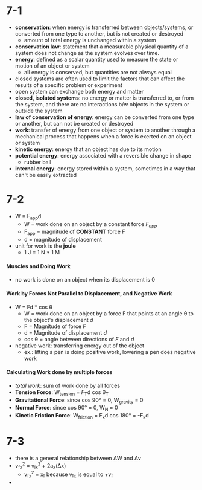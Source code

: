 # 7-1
- **conservation**: when energy is transferred between objects/systems, or converted from one type to another, but is not created or destroyed
	- amount of total energy is unchanged within a system
- **conservation law**: statement that a measurable physical quantity of a system does not change as the system evolves over time. 
- **energy**: defined as a scalar quantity used to measure the state or motion of an object or system
	- all energy is conserved, but quantities are not always equal
- closed systems are often used to limit the factors that can affect the results of a specific problem or experiment
- open system can exchange both energy and matter
- **closed, isolated systems**: no energy or matter is transferred to, or from the system, and there are no interactions b/w objects in the system or outside the system
- **law of conservation of energy**: energy can be converted from one type or another, but can not be created or destroyed
- **work**: transfer of energy from one object or system to another through a mechanical process that happens when a force is exerted on an object or system
- **kinetic energy**: energy that an object has due to its motion
- **potential energy**: energy associated with a reversible change in shape
	- rubber ball
- **internal energy**: energy stored within a system, sometimes in a way that can't be easily extracted


# 7-2
- W = F<sub>app</sub>d
	- W = work done on an object by a constant force *F<sub>app</sub>* 
	- F<sub>app</sub> = magnitude of **CONSTANT** force F
	- d = magnitude of displacement
- unit for work is the **joule**
	- 1 J = 1 N * 1 M

#### Muscles and Doing Work
- no work is done on an object when its displacement is 0

#### Work by Forces Not Parallel to Displacement, and Negative Work
- W = Fd * cos θ
	- W = work done on an object by a force F that points at an angle θ to the object's displacement *d*
	- F = Magnitude of force *F*
	- d = Magnitude of displacement *d*
	- cos θ = angle between directions of *F* and *d* 
- negative work: transferring energy out of the object
	- ex.: lifting a pen is doing positive work, lowering a pen does negative work

#### Calculating Work done by multiple forces
- *total work*: sum of work done by all forces
- **Tension Force**: W<sub>tension</sub> = *F*<sub>T</sub>d cos θ<sub>T</sub>
- **Gravitational Force**: since cos 90° = 0, W<sub>gravity</sub> = 0
- **Normal Force**: since cos 90° = 0, W<sub>N</sub> = 0
- **Kinetic Friction Force**: W<sub>friction</sub> = F<sub>k</sub>d cos 180° = -F<sub>k</sub>d

# 7-3
- there is a general relationship between ΔW and Δv
- v<sub>fx</sub><sup>2</sup> = v<sub>ix</sub><sup>2</sup> + 2a<sub>x</sub>(Δx)
	- v<sub>fx</sub><sup>2</sup> = x<sub>f</sub> because v<sub>fx</sub> is equal to +v<sub>f</sub> 
- 